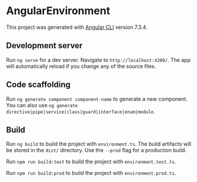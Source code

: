 # AngularEnvironment

This project was generated with [Angular CLI](https://github.com/angular/angular-cli) version 7.3.4.

## Development server

Run `ng serve` for a dev server. Navigate to `http://localhost:4200/`. The app will automatically reload if you change any of the source files.

## Code scaffolding

Run `ng generate component component-name` to generate a new component. You can also use `ng generate directive|pipe|service|class|guard|interface|enum|module`.

## Build

Run `ng build` to build the project with `environment.ts`. The build artifacts will be stored in the `dist/` directory. Use the `--prod` flag for a production build.

Run `npm run build:test` to build the project with `environment.test.ts`.

Run `npm run build:prod` to build the project with `environment.prod.ts`.

